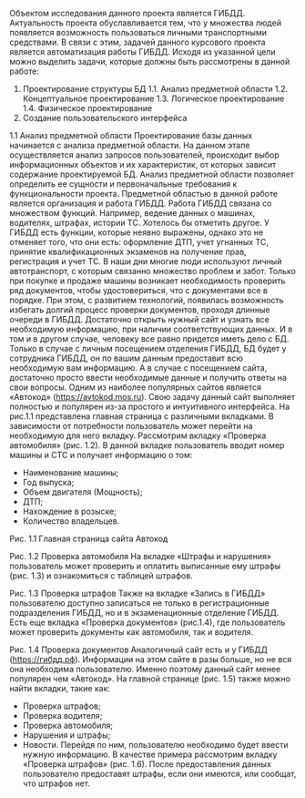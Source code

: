 Объектом исследования данного проекта является ГИБДД. Актуальность проекта обуславливается тем, что у множества людей появляется возможность пользоваться личными транспортными средствами. В связи с этим, задачей данного курсового проекта является автоматизация работы ГИБДД.
Исходя из указанной цели можно выделить задачи, которые должны быть рассмотрены в данной работе:
1.	Проектирование структуры БД
1.1.	 Анализ предметной области
1.2.	 Концептуальное проектирование
1.3.	 Логическое проектирование
1.4.	 Физическое проектирование
2.	Создание пользовательского интерфейса

1.1 Анализ предметной области
Проектирование базы данных начинается с анализа предметной области. На данном этапе осуществляется анализ запросов пользователей, происходит выбор информационных объектов и их характеристик, от которых зависит содержание проектируемой БД. Анализ предметной области позволяет определить ее сущности и первоначальные требования к функциональности проекта. Предметной областью в данной работе является организация и работа ГИБДД.
Работа ГИБДД связана со множеством функций. Например, ведение данных о машинах, водителях, штрафах, истории ТС. Хотелось бы отметить другое. У ГИБДД есть функции, которые неявно выражены, однако это не отменяет того, что они есть: оформление ДТП, учет угнанных ТС, принятие квалификационных экзаменов на получение прав, регистрация и учет ТС. 
	В наши дни многие люди используют личный автотранспорт, с которым связанно множество проблем и забот. Только при покупке и продаже машины возникает необходимость проверить ряд документов, чтобы удостовериться, что с документами все в порядке. При этом, с развитием технологий, появилась возможность избегать долгий процесс проверки документов, проходя длинные очереди в ГИБДД. Достаточно открыть нужный сайт и узнать все необходимую информацию, при наличии соответствующих данных.
И в том и в другом случае, человеку все равно придется иметь дело с БД. Только в случае с личным посещением отделения ГИБДД, БД будет у сотрудника ГИБДД, он по вашим данным предоставит всю необходимую вам информацию. А в случае с посещением сайта, достаточно просто ввести необходимые данные и получить ответы на свои вопросы.
Одним из наиболее популярных сайтов является «Автокод» (https://avtokod.mos.ru). Свою задачу данный сайт выполняет полностью и популярен из-за простого и интуитивного интерфейса. На рис.1.1 представлена главная страница с различными вкладками. В зависимости от потребности пользователь может перейти на необходимую для него вкладку. Рассмотрим вкладку «Проверка автомобиля» (рис. 1.2). В данной вкладке пользователь вводит номер машины и СТС и получает информацию о том:
-	Наименование машины;
-	Год выпуска;
-	Объем двигателя (Мощность);
-	ДТП;
-	Нахождение в розыске;
-	Количество владельцев.
 
Рис. 1.1 Главная страница сайта Автокод
 
Рис. 1.2 Проверка автомобиля
	На вкладке «Штрафы и нарушения» пользователь может проверить и оплатить выписанные ему штрафы (рис. 1.3) и ознакомиться с таблицей штрафов.
 
Рис. 1.3 Проверка штрафов
	Также на вкладке «Запись в ГИБДД» пользователю доступно записаться не только в регистрационные подразделения ГИБДД, но и в экзаменационные отделение ГИБДД.
	Есть еще вкладка «Проверка документов» (рис.1.4), где пользователь может проверить документы как автомобиля, так и водителя.
 
Рис. 1.4 Проверка документов
	Аналогичный сайт есть и у ГИБДД (https://гибдд.рф). Информации на этом сайте в разы больше, но не вся она необходима пользователю. Именно поэтому данный сайт менее популярен чем «Автокод». На главной странице (рис. 1.5) также можно найти вкладки, такие как:
-	Проверка штрафов;
-	Проверка водителя;
-	Проверка автомобиля;
-	Нарушения и штрафы;
-	Новости.
	Перейдя по ним, пользователю необходимо будет ввести нужную информацию. В качестве примера рассмотрим вкладку «Проверка штрафов» (рис. 1.6). После предоставления данных пользователю предоставят штрафы, если они имеются, или сообщат, что штрафов нет.
